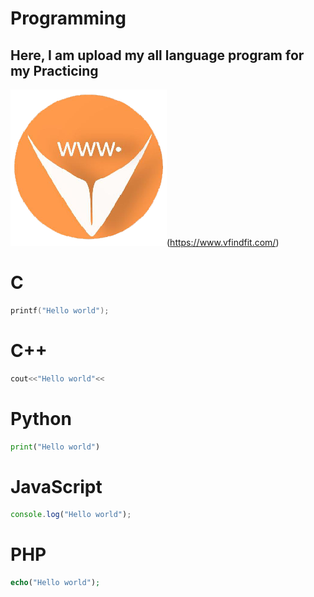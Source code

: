 # Programming
## Here, I am upload my all language program for my Practicing
![vfindfit](Images/favicon.png)(https://www.vfindfit.com/)

# C
```C
printf("Hello world");
```
# C++
```C++
cout<<"Hello world"<<
```
# Python
```python
print("Hello world")
```
# JavaScript
```javascript
console.log("Hello world");
```
# PHP
```php
echo("Hello world");
```
